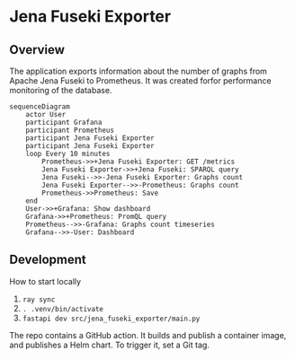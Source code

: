 # Jena Fuseki Exporter

## Overview

The application exports information about the number of graphs from Apache Jena Fuseki to Prometheus. It was created forfor performance monitoring of the database.

```mermaid
sequenceDiagram
    actor User
    participant Grafana
    participant Prometheus
    participant Jena Fuseki Exporter
    participant Jena Fuseki Exporter
    loop Every 10 minutes
        Prometheus->>+Jena Fuseki Exporter: GET /metrics
        Jena Fuseki Exporter->>+Jena Fuseki: SPARQL query
        Jena Fuseki-->>-Jena Fuseki Exporter: Graphs count
        Jena Fuseki Exporter-->>-Prometheus: Graphs count
        Prometheus->>Prometheus: Save
    end
    User->>+Grafana: Show dashboard
    Grafana->>+Prometheus: PromQL query
    Prometheus-->>-Grafana: Graphs count timeseries
    Grafana-->>-User: Dashboard
```

## Development
How to start locally
1. `ray sync`
1. `. .venv/bin/activate`
1. `fastapi dev src/jena_fuseki_exporter/main.py`

The repo contains a GitHub action. It builds and publish a container image, and publishes a Helm chart. To trigger it, set a Git tag.
